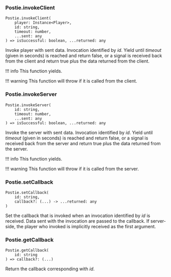 ### Postie.invokeClient
```
Postie.invokeClient(
	player: Instance<Player>,
	id: string,
	timeout: number,
	...sent: any
) => isSuccessful: boolean, ...returned: any
```

Invoke player with sent data. Invocation identified by *id*. Yield until *timeout* (given in seconds) is reached and return false, or a signal is received back from the client and return true plus the data returned from the client.

!!! info
	This function yields.

!!! warning
	This function will throw if it is called from the client.

### Postie.invokeServer
```
Postie.invokeServer(
	id: string,
	timeout: number,
	...sent: any
) => isSuccessful: boolean, ...returned: any
```

Invoke the server with sent data. Invocation identified by *id*. Yield until *timeout* (given in seconds) is reached and return false, or a signal is received back from the server and return true plus the data returned from the server.

!!! info
	This function yields.

!!! warning
	This function will throw if it is called from the server.

### Postie.setCallback
```
Postie.setCallback(
	id: string,
	callback?: (...) -> ...returned: any
)
```

Set the callback that is invoked when an invocation identified by *id* is received. Data sent with the invocation are passed to the callback. If server-side, the player who invoked is implicitly received as the first argument.

### Postie.getCallback
```
Postie.getCallback(
	id: string
) => callback?: (...)
```

Return the callback corresponding with *id*.
